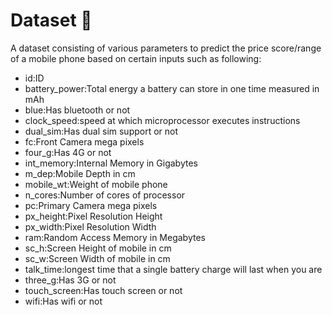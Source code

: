 # Dataset 📱

A dataset consisting of various parameters to predict the price score/range of a mobile phone based on certain inputs such as following:
- id:ID
- battery_power:Total energy a battery can store in one time measured in mAh
- blue:Has bluetooth or not
- clock_speed:speed at which microprocessor executes instructions
- dual_sim:Has dual sim support or not
- fc:Front Camera mega pixels
- four_g:Has 4G or not
- int_memory:Internal Memory in Gigabytes
- m_dep:Mobile Depth in cm
- mobile_wt:Weight of mobile phone
- n_cores:Number of cores of processor
- pc:Primary Camera mega pixels
- px_height:Pixel Resolution Height
- px_width:Pixel Resolution Width
- ram:Random Access Memory in Megabytes
- sc_h:Screen Height of mobile in cm
- sc_w:Screen Width of mobile in cm
- talk_time:longest time that a single battery charge will last when you are
- three_g:Has 3G or not
- touch_screen:Has touch screen or not
- wifi:Has wifi or not

